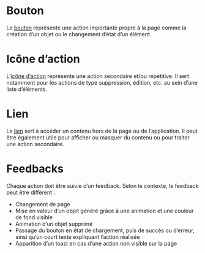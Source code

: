 # Bouton

Le [bouton](/components/actions/buttons) représente une action importante propre à la page comme la création d’un objet ou le changement d’état d’un élément.

# Icône d’action

L’[icône d’action](/components/actions/action-icons) représente une action secondaire et/ou répétitive. Il sert notamment pour les actions de type suppression, édition, etc. au sein d’une liste d’éléments.

# Lien

Le [lien](/components/actions/links) sert à accéder un contenu hors de la page ou de l’application. Il peut être également utile pour afficher ou masquer du contenu ou pour traiter une action secondaire.

# Feedbacks

Chaque action doit être suivie d’un feedback. Selon le contexte, le feedback peut être différent :

- Changement de page
- Mise en valeur d’un objet généré grâce à une animation et une couleur de fond visible
- Animation d’un objet supprimé
- Passage du bouton en état de chargement, puis de succès ou d’erreur, ainsi qu’un court texte expliquant l’action réalisée
- Apparition d’un toast en cas d’une action non visible sur la page
